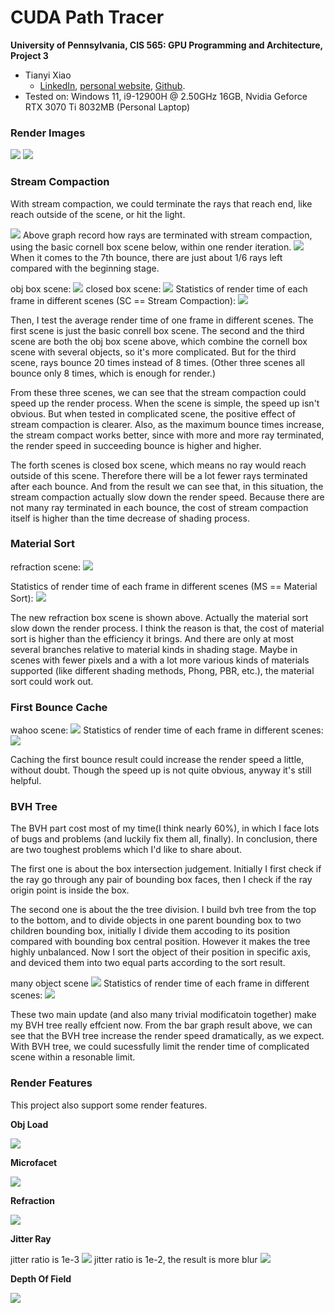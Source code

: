 CUDA Path Tracer
================

**University of Pennsylvania, CIS 565: GPU Programming and Architecture, Project 3**

* Tianyi Xiao
  * [LinkedIn](https://www.linkedin.com/in/tianyi-xiao-20268524a/), [personal website](https://jackxty.github.io/), [Github](https://github.com/JackXTY).
* Tested on: Windows 11, i9-12900H @ 2.50GHz 16GB, Nvidia Geforce RTX 3070 Ti 8032MB (Personal Laptop)

### Render Images
![](/img/wahoo_1.png)
![](/img/refraction_1.png)

### Stream Compaction

With stream compaction, we could terminate the rays that reach end, like reach outside of the scene, or hit the light.

![](/img/graphs/Stream%20Compation%20ray%20decrease.png)
Above graph record how rays are terminated with stream compaction, using the basic cornell box scene below, within one render iteration.
![](/img/jitterRay_cmp.png)
When it comes to the 7th bounce, there are just about 1/6 rays left compared with the beginning stage.

obj box scene:
![](/img/cornellDode.png)
closed box scene:
![](/img/closed_box.png)
Statistics of render time of each frame in different scenes (SC == Stream Compaction): 
![](/img/graphs/Stream%20Compaction%20scenes.png)

Then, I test the average render time of one frame in different scenes. The first scene is just the basic conrell box scene. The second and the third scene are both the obj box scene above, which combine the cornell box scene with several objects, so it's more complicated. But for the third scene, rays bounce 20 times instead of 8 times. (Other three scenes all bounce only 8 times, which is enough for render.)

From these three scenes, we can see that the stream compaction could speed up the render process. When the scene is simple, the speed up isn't obvious. But when tested in complicated scene, the positive effect of stream compaction is clearer. Also, as the maximum bounce times increase, the stream compact works better, since with more and more ray terminated, the render speed in succeeding bounce is higher and higher.

The forth scenes is closed box scene, which means no ray would reach outside of this scene. Therefore there will be a lot fewer rays terminated after each bounce. And from the result we can see that, in this situation, the stream compaction actually slow down the render speed. Because there are not many ray terminated in each bounce, the cost of stream compaction itself is higher than the time decrease of shading process.

### Material Sort
refraction scene:
![](/img/Refraction.png)

Statistics of render time of each frame in different scenes (MS == Material Sort):
![](/img/graphs/Material%20Sort.png)

The new refraction box scene is shown above. Actually the material sort slow down the render process. I think the reason is that, the cost of material sort is higher than the efficiency it brings. And there are only at most several branches relative to material kinds in shading stage. Maybe in scenes with fewer pixels and a with a lot more various kinds of materials supported (like different shading methods, Phong, PBR, etc.), the material sort could work out.

### First Bounce Cache
wahoo scene:
![](/img/wahoo_0.png)
Statistics of render time of each frame in different scenes:
![](/img/graphs/First%20Bounce%20Cache.png)

Caching the first bounce result could increase the render speed a little, without doubt. Though the speed up is not quite obvious, anyway it's still helpful.

### BVH Tree

The BVH part cost most of my time(I think nearly 60%), in which I face lots of bugs and problems (and luckily fix them all, finally). In conclusion, there are two toughest problems which I'd like to share about.

The first one is about the box intersection judgement. Initially I first check if the ray go through any pair of bounding box faces, then I check if the ray origin point is inside the box.

The second one is about the the tree division. I build bvh tree from the top to the bottom, and to divide objects in one parent bounding box to two children bounding box, initially I divide them accoding to its position compared with bounding box central position. However it makes the tree highly unbalanced. Now I sort the object of their position in specific axis, and deviced them into two equal parts according to the sort result.

many object scene
![](/img/manyObj.png)
Statistics of render time of each frame in different scenes:
![](/img/graphs/BVH.png)

These two main update (and also many trivial modificatoin together) make my BVH tree really effcient now. From the bar graph result above, we can see that the BVH tree increase the render speed dramatically, as we expect. With BVH tree, we could sucessfully limit the render time of complicated scene within a resonable limit.

### Render Features

This project also support some render features.

**Obj Load**

![](/img/manyObj.png)

**Microfacet**

![](/img/microfacet.png)

**Refraction**

![](/img/refraction_0.png)

**Jitter Ray**

jitter ratio is 1e-3
![](/img/jitterRay_1e_3_8d.png)
jitter ratio is 1e-2, the result is more blur
![](/img/jitterRay_1e_2_8d.png)

**Depth Of Field**

![](/img/Depth_Of_Field.png)